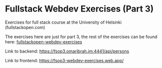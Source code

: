 # Fullstack Webdev Exercises (Part 3)
Exercises for full stack course at the University of Helsinki (fullstackopen.com)

The exercises here are just for part 3, the rest of the exercises can be found here: [fullstackopen-webdev-exercises](https://github.com/Omaro-IB/fullstackopen-webdev-exercises)

Link to backend: https://fsop3.omaribrah.im:4441/api/persons

Link to frontend: https://fsop3-webdev-exercises.web.app/